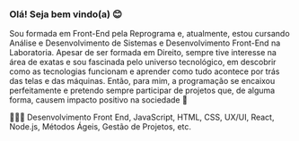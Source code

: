 ### Olá! Seja bem vindo(a) 😊

Sou formada em Front-End pela Reprograma e, atualmente, estou cursando Análise e Desenvolvimento de Sistemas e Desenvolvimento Front-End na Laboratoria. Apesar de ser formada em Direito, sempre tive interesse na área de exatas e sou fascinada pelo universo tecnológico, em descobrir como as tecnologias funcionam e aprender como tudo acontece por trás das telas e das máquinas. Então, para mim, a programação se encaixou perfeitamente e pretendo sempre participar de projetos que, de alguma forma, causem impacto positivo na sociedade 🌱

👩🏼‍💻 Desenvolvimento Front End, JavaScript, HTML, CSS, UX/UI, React, Node.js, Métodos Ágeis, Gestão de Projetos, etc.

<!--
**patbarnabe/PatBarnabe** is a ✨ _special_ ✨ repository because its `README.md` (this file) appears on your GitHub profile.

Here are some ideas to get you started:

- 🔭 I’m currently working on ...
- 🌱 I’m currently learning ...
- 👯 I’m looking to collaborate on ...
- 🤔 I’m looking for help with ...
- 💬 Ask me about ...
- 📫 How to reach me: ...
- 😄 Pronouns: ...
- ⚡ Fun fact: ...
-->

